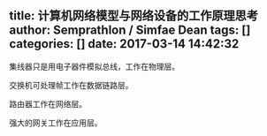 title: 计算机网络模型与网络设备的工作原理思考
author: Semprathlon / Simfae Dean
tags: []
categories: []
date: 2017-03-14 14:42:32
---
集线器只是用电子器件模拟总线，工作在物理层。

交换机可处理帧工作在数据链路层。

路由器工作在网络层。

强大的网关工作在应用层。